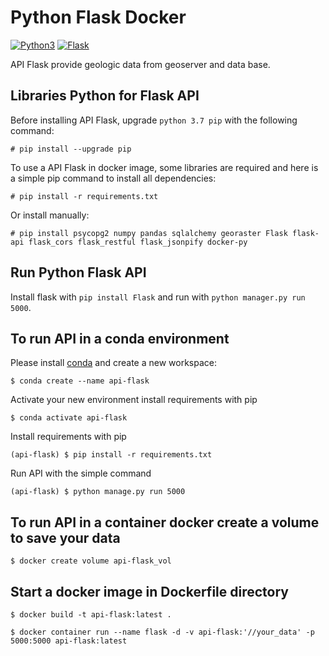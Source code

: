 # Python Flask Docker

[![Python3](https://img.shields.io/badge/python-3.8-green)](https://www.python.org/download/releases/3.0/)
[![Flask](https://img.shields.io/badge/flask-latest-green)](https://flask.palletsprojects.com/en/1.1.x/)

API Flask provide geologic data from geoserver and data base.

## Libraries Python for Flask API

Before installing API Flask, upgrade `python 3.7 pip` with the following command:
```
# pip install --upgrade pip
```
To use a API Flask in docker image, some libraries are required and here is a simple pip command to install all dependencies:
```
# pip install -r requirements.txt
```
Or install manually:
```
# pip install psycopg2 numpy pandas sqlalchemy georaster Flask flask-api flask_cors flask_restful flask_jsonpify docker-py
```

## Run Python Flask API

Install flask with `pip install Flask` and run with `python manager.py run 5000`.

## To run API in a conda environment
Please install [conda](https://docs.conda.io/en/latest/miniconda.html) and create a new workspace:
```
$ conda create --name api-flask
```
Activate your new environment install requirements with pip
```
$ conda activate api-flask
```
Install requirements with pip
```
(api-flask) $ pip install -r requirements.txt
```
Run API with the simple command
```
(api-flask) $ python manage.py run 5000
```

## To run API in a container docker create a volume to save your data

```
$ docker create volume api-flask_vol
```

## Start a docker image in Dockerfile directory

```
$ docker build -t api-flask:latest .
```
```
$ docker container run --name flask -d -v api-flask:'//your_data' -p 5000:5000 api-flask:latest
```
